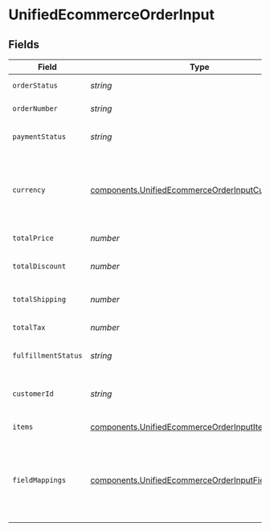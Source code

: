 # UnifiedEcommerceOrderInput


## Fields

| Field                                                                                                                    | Type                                                                                                                     | Required                                                                                                                 | Description                                                                                                              | Example                                                                                                                  |
| ------------------------------------------------------------------------------------------------------------------------ | ------------------------------------------------------------------------------------------------------------------------ | ------------------------------------------------------------------------------------------------------------------------ | ------------------------------------------------------------------------------------------------------------------------ | ------------------------------------------------------------------------------------------------------------------------ |
| `orderStatus`                                                                                                            | *string*                                                                                                                 | :heavy_minus_sign:                                                                                                       | The status of the order                                                                                                  | PAID                                                                                                                     |
| `orderNumber`                                                                                                            | *string*                                                                                                                 | :heavy_minus_sign:                                                                                                       | The number of the order                                                                                                  | 19823838833                                                                                                              |
| `paymentStatus`                                                                                                          | *string*                                                                                                                 | :heavy_minus_sign:                                                                                                       | The payment status of the order                                                                                          | SUCCESS                                                                                                                  |
| `currency`                                                                                                               | [components.UnifiedEcommerceOrderInputCurrency](../../models/components/unifiedecommerceorderinputcurrency.md)           | :heavy_minus_sign:                                                                                                       | The currency of the order. Authorized value must be of type CurrencyCode (ISO 4217)                                      | AUD                                                                                                                      |
| `totalPrice`                                                                                                             | *number*                                                                                                                 | :heavy_minus_sign:                                                                                                       | The total price of the order                                                                                             | 300                                                                                                                      |
| `totalDiscount`                                                                                                          | *number*                                                                                                                 | :heavy_minus_sign:                                                                                                       | The total discount on the order                                                                                          | 10                                                                                                                       |
| `totalShipping`                                                                                                          | *number*                                                                                                                 | :heavy_minus_sign:                                                                                                       | The total shipping cost of the order                                                                                     | 120                                                                                                                      |
| `totalTax`                                                                                                               | *number*                                                                                                                 | :heavy_minus_sign:                                                                                                       | The total tax on the order                                                                                               | 120                                                                                                                      |
| `fulfillmentStatus`                                                                                                      | *string*                                                                                                                 | :heavy_minus_sign:                                                                                                       | The fulfillment status of the order                                                                                      | delivered                                                                                                                |
| `customerId`                                                                                                             | *string*                                                                                                                 | :heavy_minus_sign:                                                                                                       | The UUID of the customer associated with the order                                                                       | 801f9ede-c698-4e66-a7fc-48d19eebaa4f                                                                                     |
| `items`                                                                                                                  | [components.UnifiedEcommerceOrderInputItems](../../models/components/unifiedecommerceorderinputitems.md)                 | :heavy_minus_sign:                                                                                                       | The items in the order                                                                                                   | {}                                                                                                                       |
| `fieldMappings`                                                                                                          | [components.UnifiedEcommerceOrderInputFieldMappings](../../models/components/unifiedecommerceorderinputfieldmappings.md) | :heavy_minus_sign:                                                                                                       | The custom field mappings of the object between the remote 3rd party & Panora                                            | {<br/>"fav_dish": "broccoli",<br/>"fav_color": "red"<br/>}                                                               |